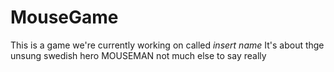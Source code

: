 # MouseGame
This is a game we're currently working on called *insert name*
It's about thge unsung swedish hero MOUSEMAN
not much else to say really
